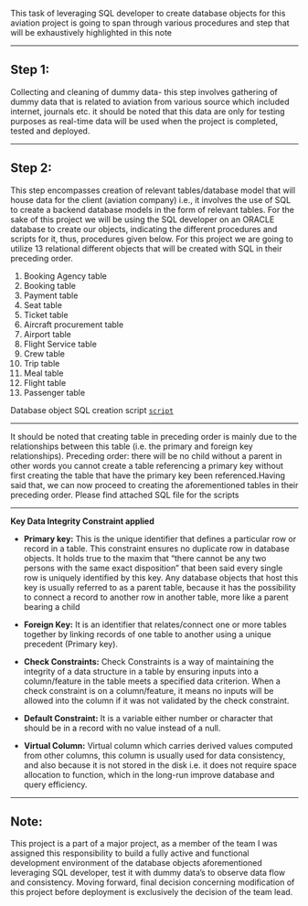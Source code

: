 
This task of leveraging SQL developer to create database objects for this aviation project is going to span through various procedures and step that will be exhaustively highlighted in this note  

---
## Step 1: 
Collecting and cleaning of dummy data- this step involves gathering of dummy data that is related to aviation from various 
source which included internet, journals etc. it should be noted that this data are only for testing purposes as real-time data will be 
used when the project is completed, tested and deployed.  

---
## Step 2: 
This step encompasses creation of relevant tables/database model that will house data for the client (aviation company) i.e., 
it involves the use of SQL to create a backend database models in the form of relevant tables. 
For the sake of this project we will be using the SQL developer on an ORACLE database to create our objects, indicating the different procedures and scripts for it, 
thus, procedures given below.
For this project we are going to utilize 13 relational different objects that will be created with SQL in their preceding order.
1.	Booking Agency table
2.	Booking table
3.	Payment table
4.	Seat table
5.	Ticket table
6.	Aircraft procurement table
7.	Airport table
8.	Flight Service table
9.	Crew table
10.	Trip table
11.	Meal table
12.	Flight table
13.	Passenger table

Database object SQL creation script [`script`](Project_Aviation.sql)

---

It should be noted that creating table in preceding order is mainly due to the relationships between this table (i.e. the primary and foreign key relationships). 
Preceding order: there will be no child without a parent in other words you cannot create a table referencing a primary key without first creating the table
that have the primary key been referenced.Having said that, we can now proceed to creating the aforementioned tables in their preceding order. Please find attached SQL file for the scripts

---
**Key Data Integrity Constraint applied**  

- **Primary key:** 
This is the unique identifier that defines a particular row or record in a table. This constraint ensures no duplicate row in database objects. It holds true to
the maxim that “there cannot be any two persons with the same exact disposition” that been said every single row is uniquely identified by this key. 
Any database objects that host this key is usually referred to as a parent table, because it has the possibility to connect a record to another row in another table, 
more like a parent bearing a child

- **Foreign Key:** 
It is an identifier that relates/connect one or more tables together by linking records of one table to another using a unique precedent (Primary key).

- **Check Constraints:**
Check Constraints is a way of maintaining the integrity of a data structure in a table by ensuring inputs into a column/feature in the table meets a specified data criterion.
When a check constraint is on a column/feature, it means no inputs will be allowed into the column if it was not validated by the check constraint.

- **Default Constraint:** 
It is a variable either number or character that should be in a record with no value instead of a null.

- **Virtual Column:** 
Virtual column which carries derived values computed from other columns, this column is usually used for data consistency, and also because it is not stored in the disk i.e. 
it does not require space allocation to function, which in the long-run improve database and query efficiency.

---
## Note: 
This project is a part of a major project, as a member of the team I was assigned this responsibility to build a fully active and functional development environment of the 
database objects aforementioned leveraging SQL developer, test it with dummy data’s to observe data flow and consistency. 
Moving forward, final decision concerning modification of this project before deployment is exclusively the decision of the team lead.
